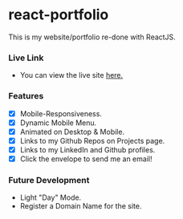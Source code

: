 # react-portfolio
This is my website/portfolio re-done with ReactJS.

### Live Link

- You can view the live site [here.](https://tydangelo18.github.io/react-portfolio/)

### Features
- [x] Mobile-Responsiveness.
- [x] Dynamic Mobile Menu.
- [x] Animated on Desktop & Mobile.
- [x] Links to my Github Repos on Projects page.
- [x] Links to my LinkedIn and Github profiles.
- [x] Click the envelope to send me an email!

### Future Development
- Light "Day" Mode.
- Register a Domain Name for the site. 

